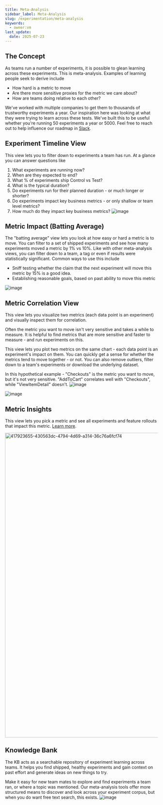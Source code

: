 ```yaml
---
title: Meta-Analysis
sidebar_label: Meta-Analysis
slug: /experimentation/meta-analysis
keywords:
  - owner:vm
last_update:
  date: 2025-07-23
---
```


## The Concept
As teams run a number of experiments, it is possible to glean learning across these experiments. This is meta-analysis. Examples of learning people seek to derive include
- How hard is a metric to move
- Are there more sensitive proxies for the metric we care about?
- How are teams doing relative to each other?

We've worked with multiple companies to get them to thousands of trustworthy experiments a year. Our inspiration here was looking at what they were trying to learn across these tests. We've built this to be useful whether you're running 50 experiments a year or 5000. Feel free to reach out to help influence our roadmap in [Slack](https://statsig.com/slack).

## Experiment Timeline View
This view lets you to filter down to experiments a team has run. At a glance you can answer questions like
1. What experiments are running now?
2. When are they expected to end?
3. What % of experiments ship Control vs Test?
4. What is the typical duration?
5. Do experiments run for their planned duration - or much longer or shorter?
6. Do experiments impact key business metrics - or only shallow or team level metrics?
7. How much do they impact key business metrics?
![image](https://github.com/user-attachments/assets/d1e1db49-18b4-46af-93f7-4c0e58c5bdb0)


## Metric Impact (Batting Average)
The "batting average" view lets you look at how easy or hard a metric is to move. You can filter to a set of shipped experiments and see how many experiments moved a metric by 1% vs 10%. Like with other meta-analysis views, you can filter down to a team, a tag or even if results were statistically significant. 
Common ways to use this include
- Sniff testing whether the claim that the next experiment will move this metric by 15% is a good idea.
- Establishing reasonable goals, based on past ability to move this metric

![image](https://github.com/user-attachments/assets/72f987a4-02ba-4937-9f3d-06892c55e4e9)


## Metric Correlation View
This view lets you visualize two metrics (each data point is an experiment) and visually inspect them for correlation. 

Often the metric you want to move isn't very sensitive and takes a while to measure. It is helpful to find metrics that are more sensitive and faster to measure - and run experiments on this.

This view lets you plot two metrics on the same chart - each data point is an experiment's impact on them. You can quickly get a sense for whether the metrics tend to move together - or not. You can also remove outliers, filter down to a team's experiments or download the underlying dataset.

In this hypothetical example - "Checkouts" is the metric you want to move, but it's not very sensitive. "AddToCart" correlates well with "Checkouts", while "ViewItemDetail" doesn't.
![image](https://github.com/statsig-io/docs/assets/31516123/016285b0-cdc4-46a4-8fdf-204b20b5b0e4)

![image](https://github.com/statsig-io/docs/assets/31516123/c29e5d7d-d8b6-4841-acaf-8d521a5db398)


## Metric Insights
This view lets you pick a metric and see all experiments and feature rollouts that impact this metric. [Learn more](/aggregated-impact).

<img width="1003" alt="417923655-430563dc-4794-4d69-a314-36c76a6fcf74" src="https://github.com/user-attachments/assets/8d61ada1-bf1f-41cf-b52b-f01d24052568" />

## Knowledge Bank
The KB acts as a searchable repository of experiment learning across teams. It helps you find shipped, healthy experiments and gain context on past effort and generate ideas on new things to try. 

Make it easy for new team mates to explore and find experiments a team ran, or where a topic was mentioned. Our meta-analysis tools offer more structured  means to discover and look across your experiment corpus, but when you do want free text search, this exists. 
![image](https://github.com/user-attachments/assets/860430c4-a754-4ff8-aa85-8bf49a755801)


